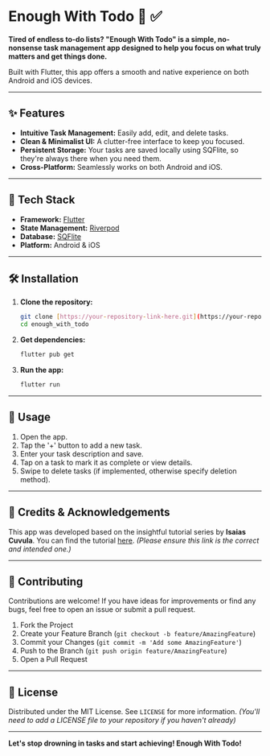 # Enough With Todo 📝 ✅

**Tired of endless to-do lists? "Enough With Todo" is a simple, no-nonsense task management app designed to help you focus on what truly matters and get things done.**

Built with Flutter, this app offers a smooth and native experience on both Android and iOS devices.

---

## ✨ Features

* **Intuitive Task Management:** Easily add, edit, and delete tasks.
* **Clean & Minimalist UI:** A clutter-free interface to keep you focused.
* **Persistent Storage:** Your tasks are saved locally using SQFlite, so they're always there when you need them.
* **Cross-Platform:** Seamlessly works on both Android and iOS.

---

## 🚀 Tech Stack

* **Framework:** [Flutter](https://flutter.dev/)
* **State Management:** [Riverpod](https://riverpod.dev/)
* **Database:** [SQFlite](https://pub.dev/packages/sqflite)
* **Platform:** Android & iOS

---

## 🛠️ Installation

1.  **Clone the repository:**
    ```bash
    git clone [https://your-repository-link-here.git](https://your-repository-link-here.git)
    cd enough_with_todo
    ```
2.  **Get dependencies:**
    ```bash
    flutter pub get
    ```
3.  **Run the app:**
    ```bash
    flutter run
    ```

---

## 📱 Usage

1.  Open the app.
2.  Tap the '+' button to add a new task.
3.  Enter your task description and save.
4.  Tap on a task to mark it as complete or view details.
5.  Swipe to delete tasks (if implemented, otherwise specify deletion method).

---

## 🙏 Credits & Acknowledgements

This app was developed based on the insightful tutorial series by **Isaias Cuvula**.
You can find the tutorial [here](https://www.youtube.com/watch?v=vfhbCSTxi74). *(Please ensure this link is the correct and intended one.)*

---

## 🤝 Contributing

Contributions are welcome! If you have ideas for improvements or find any bugs, feel free to open an issue or submit a pull request.

1.  Fork the Project
2.  Create your Feature Branch (`git checkout -b feature/AmazingFeature`)
3.  Commit your Changes (`git commit -m 'Add some AmazingFeature'`)
4.  Push to the Branch (`git push origin feature/AmazingFeature`)
5.  Open a Pull Request

---

## 📜 License

Distributed under the MIT License. See `LICENSE` for more information. *(You'll need to add a LICENSE file to your repository if you haven't already)*

---

**Let's stop drowning in tasks and start achieving! Enough With Todo!**
